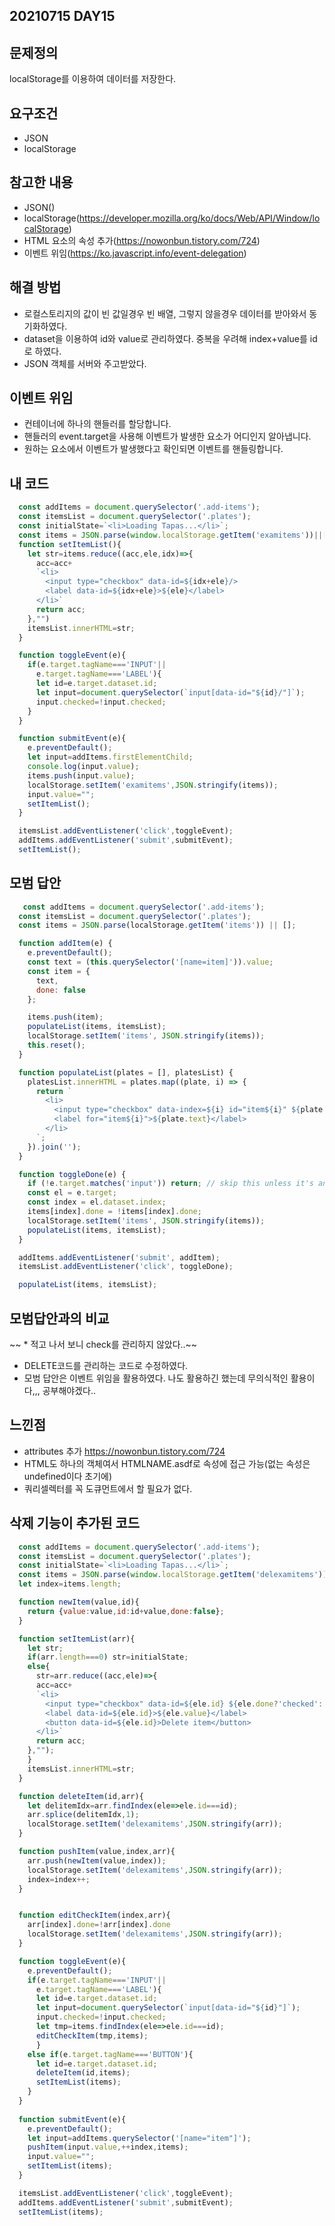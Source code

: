 ## 20210715 DAY15

## 문제정의
localStorage를 이용하여 데이터를 저장한다.

## 요구조건
* JSON 
* localStorage

## 참고한 내용
* JSON()
* localStorage(https://developer.mozilla.org/ko/docs/Web/API/Window/localStorage)
* HTML 요소의 속성 추가(https://nowonbun.tistory.com/724)
* 이벤트 위임(https://ko.javascript.info/event-delegation)

## 해결 방법
* 로컬스토리지의 값이 빈 값일경우 빈 배열, 그렇지 않을경우 데이터를 받아와서 동기화하였다.
* dataset을 이용하여 id와 value로 관리하였다. 중복을 우려해 index+value를 id로 하였다.
* JSON 객체를 서버와 주고받았다.

## 이벤트 위임
* 컨테이너에 하나의 핸들러를 할당합니다.
* 핸들러의 event.target을 사용해 이벤트가 발생한 요소가 어디인지 알아냅니다.
* 원하는 요소에서 이벤트가 발생했다고 확인되면 이벤트를 핸들링합니다.

## 내 코드
```javascript
  const addItems = document.querySelector('.add-items');
  const itemsList = document.querySelector('.plates');
  const initialState=`<li>Loading Tapas...</li>`;
  const items = JSON.parse(window.localStorage.getItem('examitems'))||[];
  function setItemList(){
    let str=items.reduce((acc,ele,idx)=>{
      acc=acc+
      `<li>
        <input type="checkbox" data-id=${idx+ele}/>
        <label data-id=${idx+ele}>${ele}</label>
      </li>`
      return acc;
    },"")
    itemsList.innerHTML=str;
  }

  function toggleEvent(e){
    if(e.target.tagName==='INPUT'||
      e.target.tagName==='LABEL'){
      let id=e.target.dataset.id;
      let input=document.querySelector(`input[data-id="${id}/"]`);
      input.checked=!input.checked;
    }
  }

  function submitEvent(e){
    e.preventDefault();
    let input=addItems.firstElementChild;
    console.log(input.value);
    items.push(input.value);
    localStorage.setItem('examitems',JSON.stringify(items));
    input.value="";
    setItemList();
  }

  itemsList.addEventListener('click',toggleEvent);
  addItems.addEventListener('submit',submitEvent);
  setItemList();
```

## 모범 답안
```javascript
   const addItems = document.querySelector('.add-items');
  const itemsList = document.querySelector('.plates');
  const items = JSON.parse(localStorage.getItem('items')) || [];

  function addItem(e) {
    e.preventDefault();
    const text = (this.querySelector('[name=item]')).value;
    const item = {
      text,
      done: false
    };

    items.push(item);
    populateList(items, itemsList);
    localStorage.setItem('items', JSON.stringify(items));
    this.reset();
  }

  function populateList(plates = [], platesList) {
    platesList.innerHTML = plates.map((plate, i) => {
      return `
        <li>
          <input type="checkbox" data-index=${i} id="item${i}" ${plate.done ? 'checked' : ''} />
          <label for="item${i}">${plate.text}</label>
        </li>
      `;
    }).join('');
  }

  function toggleDone(e) {
    if (!e.target.matches('input')) return; // skip this unless it's an input
    const el = e.target;
    const index = el.dataset.index;
    items[index].done = !items[index].done;
    localStorage.setItem('items', JSON.stringify(items));
    populateList(items, itemsList);
  }

  addItems.addEventListener('submit', addItem);
  itemsList.addEventListener('click', toggleDone);

  populateList(items, itemsList);
```

## 모범답안과의 비교
~~ * 적고 나서 보니 check를 관리하지 않았다..~~ 
* DELETE코드를 관리하는 코드로 수정하였다.
* 모범 답안은 이벤트 위임을 활용하였다. 나도 활용하긴 했는데 무의식적인 활용이다,,, 공부해야겠다..


## 느낀점
* attributes 추가 https://nowonbun.tistory.com/724
* HTML도 하나의 객체여서 HTMLNAME.asdf로 속성에 접근 가능(없는 속성은 undefined이다 초기에)
* 쿼리셀렉터를 꼭 도큐먼트에서 할 필요가 없다.

## 삭제 기능이 추가된 코드
```javascript
  const addItems = document.querySelector('.add-items');
  const itemsList = document.querySelector('.plates');
  const initialState=`<li>Loading Tapas...</li>`;
  const items = JSON.parse(window.localStorage.getItem('delexamitems'))||[];
  let index=items.length;

  function newItem(value,id){
    return {value:value,id:id+value,done:false};
  }

  function setItemList(arr){
    let str;
    if(arr.length===0) str=initialState;
    else{
      str=arr.reduce((acc,ele)=>{
      acc=acc+
      `<li>
        <input type="checkbox" data-id=${ele.id} ${ele.done?'checked':''}/>
        <label data-id=${ele.id}>${ele.value}</label>
        <button data-id=${ele.id}>Delete item</button>
      </li>`
      return acc;
    },"");
    }
    itemsList.innerHTML=str;
  }

  function deleteItem(id,arr){
    let delitemIdx=arr.findIndex(ele=>ele.id===id);
    arr.splice(delitemIdx,1);
    localStorage.setItem('delexamitems',JSON.stringify(arr));
  }

  function pushItem(value,index,arr){
    arr.push(newItem(value,index));
    localStorage.setItem('delexamitems',JSON.stringify(arr));
    index=index++;
  }


  function editCheckItem(index,arr){
    arr[index].done=!arr[index].done
    localStorage.setItem('delexamitems',JSON.stringify(arr));
  }

  function toggleEvent(e){
    e.preventDefault();
    if(e.target.tagName==='INPUT'||
      e.target.tagName==='LABEL'){
      let id=e.target.dataset.id;
      let input=document.querySelector(`input[data-id="${id}"]`);
      input.checked=!input.checked;
      let tmp=items.findIndex(ele=>ele.id===id);
      editCheckItem(tmp,items);
      }
    else if(e.target.tagName==='BUTTON'){
      let id=e.target.dataset.id;
      deleteItem(id,items);
      setItemList(items);
    }
  }
  
  function submitEvent(e){
    e.preventDefault();
    let input=addItems.querySelector('[name="item"]');
    pushItem(input.value,++index,items);
    input.value="";
    setItemList(items);
  }

  itemsList.addEventListener('click',toggleEvent);
  addItems.addEventListener('submit',submitEvent);
  setItemList(items);
```

